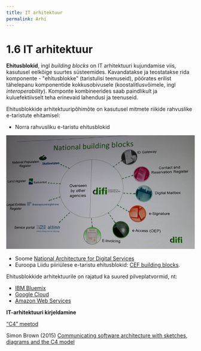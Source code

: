 ```yaml
---
title: IT arhitektuur
permalink: Arhi
---
```


# 1.6 IT arhitektuur

__Ehitusblokid__, ingl _building blocks_ on IT arhitektuuri kujundamise viis, kasutusel eelkõige suurtes süsteemides. Kavandatakse ja teostatakse rida komponente - "ehitusblokke" (taristulisi teenuseid), pöörates erilist tähelepanu komponentide kokkusobivusele (koostalitlusvõimele, ingl _interoperability_). Komponte kombineerides saab paindlikult ja kuluefektiivselt teha erinevaid lahendusi ja teenuseid.

Ehitusblokkide arhitektuuripõhimõte on kasutusel mitmete riikide rahvuslike e-taristute ehitamisel:

- Norra rahvusliku e-taristu ehitusblokid

![](img/NO-National-Building_Blocks.PNG)

- Soome [National Architecture for Digital Services](https://esuomi.fi/?lang=en)
- Euroopa Liidu piiriülese e-taristu ehitusblokid: [CEF building blocks](https://ec.europa.eu/cefdigital/wiki/display/CEFDIGITAL/CEF+building+blocks).

Ehitusblokkide arhitektuurile on rajatud ka suured pilveplatvormid, nt:

- [IBM Bluemix](https://www.ibm.com/cloud-computing/bluemix/)
- [Google Cloud](https://cloud.google.com/)
- [Amazon Web Services](https://aws.amazon.com/)

__IT-arhitektuuri kirjeldamine__

[“C4” meetod](http://static.codingthearchitecture.com/c4.pdf) 

Simon Brown (2015) [Communicating software architecture with sketches, diagrams and the C4 model](https://leanpub.com/visualising-software-architecture/read#leanpub-auto-sketches-diagrams-models-and-tooling)
